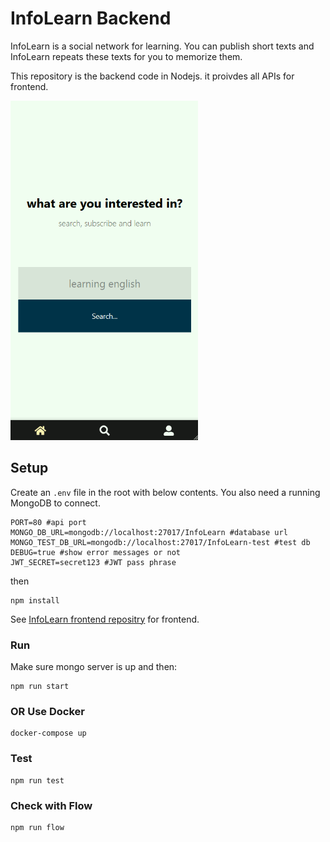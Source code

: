 # InfoLearn Backend
InfoLearn is a social network for learning. You can publish short texts and InfoLearn repeats these texts for you to memorize them.

This repository is the backend code in Nodejs. it proivdes all APIs for frontend.

![](resources/infolearn-demo.gif)

## Setup
Create an `.env` file in the root with below contents.
You also need a running MongoDB to connect.
```
PORT=80 #api port
MONGO_DB_URL=mongodb://localhost:27017/InfoLearn #database url
MONGO_TEST_DB_URL=mongodb://localhost:27017/InfoLearn-test #test db
DEBUG=true #show error messages or not
JWT_SECRET=secret123 #JWT pass phrase
```
then
```
npm install
```
See [InfoLearn frontend repositry](https://github.com/ferrriii/infolearn-frontend) for frontend.


### Run
Make sure mongo server is up and then:
```
npm run start
```
### OR Use Docker
```
docker-compose up
```

### Test
```
npm run test
```
### Check with Flow
```
npm run flow
```